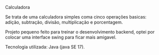 Calculadora

Se trata de uma calculadora simples coma cinco operações basicas: adição, subtração, divisão, multiplicação e porcentagem.

Projeto pequeno feito para treinar o desenvolvimento backend, optei por colocar uma interface swing para ficar mais amigavel.

Tecnologia utilizada: Java (java SE 17).
